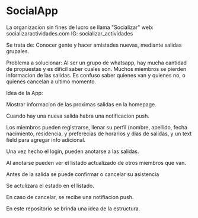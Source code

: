 # SocialApp
La organizacion sin fines de lucro se llama "Socializar"
web: socializaractividades.com
IG: socializar_actividades

Se trata de:
Conocer gente y hacer amistades nuevas, mediante salidas grupales.

Problema a solucionar:
Al ser un grupo de whatsapp, hay mucha cantidad de propuestas y es dificil saber cuales son.
Muchos miembros se pierden informacion de las salidas.
Es confuso saber quienes van y quienes no, o quienes cancelan a ultimo momento.

Idea de la App:

Mostrar informacion de las proximas salidas en la homepage. 

Cuando hay una nueva salida habra una notificacion push.

Los miembros pueden registrarse, llenar su perfil (nombre, apellido, fecha nacimiento, residencia, y preferecias de horarios y dias de salidas, 
y un text field para agregar info adicional. 

Una vez hecho el login, pueden anotarse a las salidas.

Al anotarse pueden ver el listado actualizado de otros miembros que van.

Antes de la salida se puede confirmar o cancelar su asistencia

Se actulizara el estado en el listado.

En caso de cancelar, se recibe una notifiacion push.

En este repositorio se brinda una idea de la estructura.









